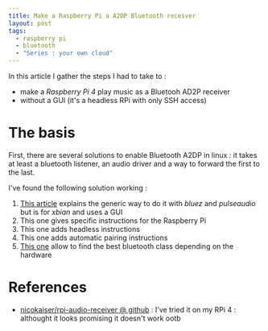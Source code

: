 ```yaml
---
title: Make a Raspberry Pi a A2DP Bluetooth receiver
layout: post
tags:
  - raspberry pi
  - bluetooth
  - "Series : your own cloud"
---
```


In this article I gather the steps I had to take to :

- make a *Raspberry Pi 4* play music as a Bluetooh AD2P receiver
- without a GUI (it's a headless RPi with only SSH access)

# The basis

First, there are several solutions to enable Bluetooth A2DP in linux : it takes at least a bluetooth listener, an audio driver and a way to forward the first to the last.

I've found the following solution working :

1. [This article](https://thecodeninja.net/2016/06/bluetooth-audio-receiver-a2dp-sink-with-raspberry-pi/) explains the generic way to do it with *bluez* and *pulseaudio* but is for *xbian* and uses a GUI
2. This one gives specific instructions for the Raspberry Pi
3. This one adds headless instructions
4. This one adds automatic pairing instructions
5. [This one](http://bluetooth-pentest.narod.ru/software/bluetooth_class_of_device-service_generator.html) allow to find the best bluetooth class depending on the hardware

# References

- [nicokaiser/rpi-audio-receiver @ github](https://github.com/nicokaiser/rpi-audio-receiver/blob/master/README.md) : I've tried it on my RPi 4 : althought it looks promising it doesn't work ootb

